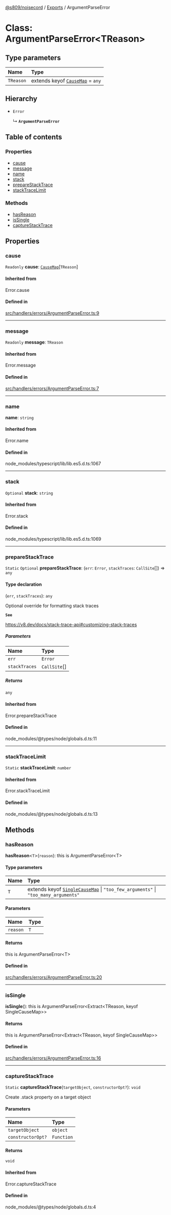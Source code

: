 [@s809/noisecord](../README.md) / [Exports](../modules.md) / ArgumentParseError

# Class: ArgumentParseError<TReason\>

## Type parameters

| Name | Type |
| :------ | :------ |
| `TReason` | extends keyof [`CauseMap`](../modules/ArgumentParseError.md#causemap) = `any` |

## Hierarchy

- `Error`

  ↳ **`ArgumentParseError`**

## Table of contents

### Properties

- [cause](ArgumentParseError-1.md#cause)
- [message](ArgumentParseError-1.md#message)
- [name](ArgumentParseError-1.md#name)
- [stack](ArgumentParseError-1.md#stack)
- [prepareStackTrace](ArgumentParseError-1.md#preparestacktrace)
- [stackTraceLimit](ArgumentParseError-1.md#stacktracelimit)

### Methods

- [hasReason](ArgumentParseError-1.md#hasreason)
- [isSingle](ArgumentParseError-1.md#issingle)
- [captureStackTrace](ArgumentParseError-1.md#capturestacktrace)

## Properties

### cause

 `Readonly` **cause**: [`CauseMap`](../modules/ArgumentParseError.md#causemap)[`TReason`]

#### Inherited from

Error.cause

#### Defined in

[src/handlers/errors/ArgumentParseError.ts:9](https://github.com/s809/noisecord/blob/d5882c2/src/handlers/errors/ArgumentParseError.ts#L9)

___

### message

 `Readonly` **message**: `TReason`

#### Inherited from

Error.message

#### Defined in

[src/handlers/errors/ArgumentParseError.ts:7](https://github.com/s809/noisecord/blob/d5882c2/src/handlers/errors/ArgumentParseError.ts#L7)

___

### name

 **name**: `string`

#### Inherited from

Error.name

#### Defined in

node_modules/typescript/lib/lib.es5.d.ts:1067

___

### stack

 `Optional` **stack**: `string`

#### Inherited from

Error.stack

#### Defined in

node_modules/typescript/lib/lib.es5.d.ts:1069

___

### prepareStackTrace

 `Static` `Optional` **prepareStackTrace**: (`err`: `Error`, `stackTraces`: `CallSite`[]) => `any`

#### Type declaration

(`err`, `stackTraces`): `any`

Optional override for formatting stack traces

**`See`**

https://v8.dev/docs/stack-trace-api#customizing-stack-traces

##### Parameters

| Name | Type |
| :------ | :------ |
| `err` | `Error` |
| `stackTraces` | `CallSite`[] |

##### Returns

`any`

#### Inherited from

Error.prepareStackTrace

#### Defined in

node_modules/@types/node/globals.d.ts:11

___

### stackTraceLimit

 `Static` **stackTraceLimit**: `number`

#### Inherited from

Error.stackTraceLimit

#### Defined in

node_modules/@types/node/globals.d.ts:13

## Methods

### hasReason

**hasReason**<`T`\>(`reason`): this is ArgumentParseError<T\>

#### Type parameters

| Name | Type |
| :------ | :------ |
| `T` | extends keyof [`SingleCauseMap`](../interfaces/ArgumentParseError.SingleCauseMap.md) \| ``"too_few_arguments"`` \| ``"too_many_arguments"`` |

#### Parameters

| Name | Type |
| :------ | :------ |
| `reason` | `T` |

#### Returns

this is ArgumentParseError<T\>

#### Defined in

[src/handlers/errors/ArgumentParseError.ts:20](https://github.com/s809/noisecord/blob/d5882c2/src/handlers/errors/ArgumentParseError.ts#L20)

___

### isSingle

**isSingle**(): this is ArgumentParseError<Extract<TReason, keyof SingleCauseMap\>\>

#### Returns

this is ArgumentParseError<Extract<TReason, keyof SingleCauseMap\>\>

#### Defined in

[src/handlers/errors/ArgumentParseError.ts:16](https://github.com/s809/noisecord/blob/d5882c2/src/handlers/errors/ArgumentParseError.ts#L16)

___

### captureStackTrace

`Static` **captureStackTrace**(`targetObject`, `constructorOpt?`): `void`

Create .stack property on a target object

#### Parameters

| Name | Type |
| :------ | :------ |
| `targetObject` | `object` |
| `constructorOpt?` | `Function` |

#### Returns

`void`

#### Inherited from

Error.captureStackTrace

#### Defined in

node_modules/@types/node/globals.d.ts:4
